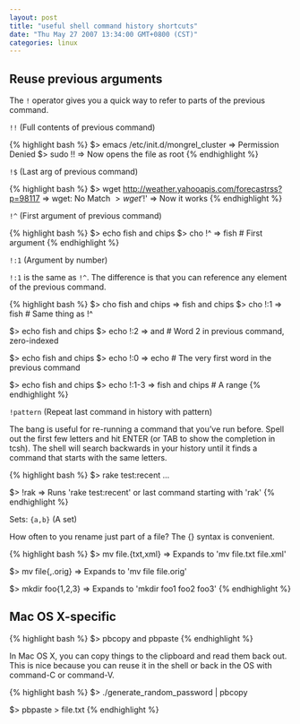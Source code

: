 ```yaml
---
layout: post
title: "useful shell command history shortcuts"
date: "Thu May 27 2007 13:34:00 GMT+0800 (CST)"
categories: linux
---
```


Reuse previous arguments
-----

The `!` operator gives you a quick way to refer to parts of the previous command.

`!!` (Full contents of previous command)

{% highlight bash %}
$> emacs /etc/init.d/mongrel_cluster
=> Permission Denied
$> sudo !!
=> Now opens the file as root
{% endhighlight %}

`!$` (Last arg of previous command)

{% highlight bash %}
$> wget http://weather.yahooapis.com/forecastrss?p=98117
=> wget: No Match
$> wget '!$'
=> Now it works
{% endhighlight %}

`!^` (First argument of previous command)

{% highlight bash %}
$> echo fish and chips
$> cho !^
=> fish # First argument
{% endhighlight %}

`!:1` (Argument by number)

`!:1` is the same as `!^`. The difference is that you can reference any element of the previous command.

{% highlight bash %}
$> cho fish and chips
=> fish and chips
$> cho !:1
=> fish # Same thing as !^

$> echo fish and chips
$> echo !:2
=> and # Word 2 in previous command, zero-indexed

$> echo fish and chips
$> echo !:0
=> echo # The very first word in the previous command

$> echo fish and chips
$> echo !:1-3
=> fish and chips # A range
{% endhighlight %}

`!pattern` (Repeat last command in history with pattern)

The bang is useful for re-running a command that you’ve run before. Spell out the first few letters and hit ENTER (or TAB to show the completion in tcsh). The shell will search backwards in your history until it finds a command that starts with the same letters.


{% highlight bash %}
$> rake test:recent
...

$> !rak
=> Runs 'rake test:recent' or last command starting with 'rak'
{% endhighlight %}

Sets:
`{a,b}` (A set)

How often to you rename just part of a file? The {} syntax is convenient.

{% highlight bash %}
$> mv file.{txt,xml}
=> Expands to 'mv file.txt file.xml'

$> mv file{,.orig}
=> Expands to 'mv file file.orig'

$> mkdir foo{1,2,3}
=> Expands to 'mkdir foo1 foo2 foo3'
{% endhighlight %}

Mac OS X-specific
-----

{% highlight bash %}
$> pbcopy and pbpaste
{% endhighlight %}

In Mac OS X, you can copy things to the clipboard and read them back out. This is nice because you can reuse it in the shell or back in the OS with command-C or command-V.

{% highlight bash %}
$> ./generate_random_password | pbcopy

$> pbpaste > file.txt
{% endhighlight %}
